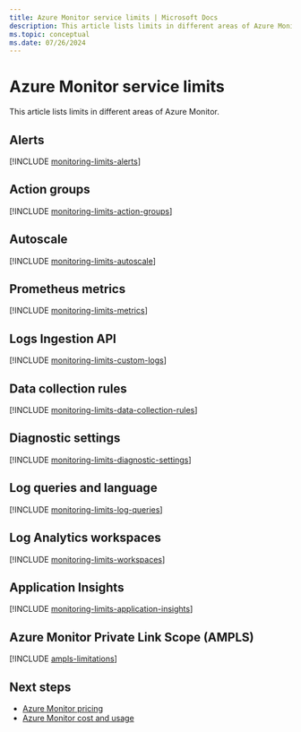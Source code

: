 ```yaml
---
title: Azure Monitor service limits | Microsoft Docs
description: This article lists limits in different areas of Azure Monitor.
ms.topic: conceptual
ms.date: 07/26/2024
---
```


# Azure Monitor service limits

This article lists limits in different areas of Azure Monitor.

## Alerts

[!INCLUDE [monitoring-limits-alerts](../alerts/includes/azure-monitor-limits-alerts.md)]

## Action groups

[!INCLUDE [monitoring-limits-action-groups](includes/azure-monitor-limits-action-groups.md)]

## Autoscale

[!INCLUDE [monitoring-limits-autoscale](includes/azure-monitor-limits-autoscale.md)]

## Prometheus metrics

[!INCLUDE [monitoring-limits-metrics](../essentials/includes/azure-monitor-limits-metrics.md)]

## Logs Ingestion API

[!INCLUDE [monitoring-limits-custom-logs](../logs/includes/azure-monitor-limits-custom-logs.md)]

## Data collection rules

[!INCLUDE [monitoring-limits-data-collection-rules](includes/azure-monitor-limits-data-collection-rules.md)]

## Diagnostic settings

[!INCLUDE [monitoring-limits-diagnostic-settings](includes/azure-monitor-limits-diagnostic-settings.md)]

## Log queries and language

[!INCLUDE [monitoring-limits-log-queries](../logs/includes/azure-monitor-limits-log-queries.md)]

## Log Analytics workspaces

[!INCLUDE [monitoring-limits-workspaces](../logs/includes/azure-monitor-limits-workspaces.md)]

## Application Insights

[!INCLUDE [monitoring-limits-application-insights](../app/includes/application-insights-limits.md)]

## Azure Monitor Private Link Scope (AMPLS)

[!INCLUDE [ampls-limitations](includes/ampls-limitations.md)]

## Next steps

* [Azure Monitor pricing](https://azure.microsoft.com/pricing/details/monitor/)
* [Azure Monitor cost and usage](cost-usage.md)
